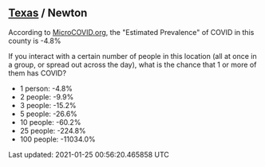 
## [Texas](/united-states/texas) / Newton

According to [MicroCOVID.org](http://microcovid.org),
the "Estimated Prevalence" of COVID in this county is -4.8%

If you interact with a certain number of people in this location
(all at once in a group, or spread out across the day), what is the chance that
1 or more of them has COVID?

- 1 person: -4.8%
- 2 people: -9.9%
- 3 people: -15.2%
- 5 people: -26.6%
- 10 people: -60.2%
- 25 people: -224.8%
- 100 people: -11034.0%

Last updated: 2021-01-25 00:56:20.465858 UTC
